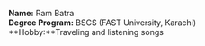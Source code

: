 
**Name:** Ram Batra  
**Degree Program:** BSCS (FAST University, Karachi)  
**Hobby:**Traveling and listening songs
